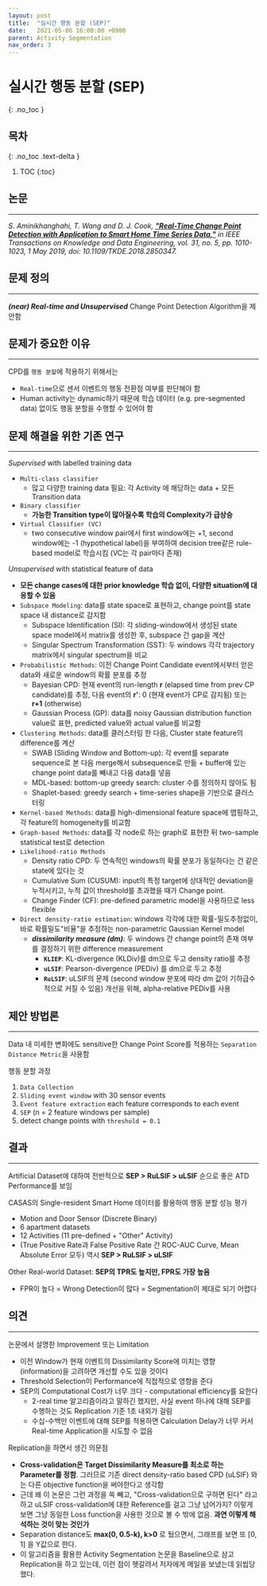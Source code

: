 ```yaml
---
layout: post
title:  "실시간 행동 분할 (SEP)"
date:   2021-05-06 16:00:00 +0900
parent: Activity Segmentation
nav_order: 3
---
```

# 실시간 행동 분할 (SEP)
{: .no_toc }

## 목차
{: .no_toc .text-delta }

1. TOC
{:toc}

## 논문
---
_S. Aminikhanghahi, T. Wang and D. J. Cook, [**"Real-Time Change Point Detection with Application to Smart Home Time Series Data,"**] in IEEE Transactions on Knowledge and Data Engineering, vol. 31, no. 5, pp. 1010-1023, 1 May 2019, doi: 10.1109/TKDE.2018.2850347._

[**"Real-Time Change Point Detection with Application to Smart Home Time Series Data,"**]: https://ieeexplore.ieee.org/document/8395405

## 문제 정의
---
***(near) Real-time and Unsupervised*** Change Point Detection Algorithm을 제안함

## 문제가 중요한 이유
---
CPD를 `행동 분할`에 적용하기 위해서는 
* `Real-time`으로 센서 이벤트의 행동 전환점 여부를 판단해야 함
* Human activity는 dynamic하기 때문에 학습 데이터 (e.g. pre-segmented data) 없이도 행동 분할을 수행할 수 있어야 함

## 문제 해결을 위한 기존 연구
---
*Supervised* with labelled training data
  - `Multi-class classifier`
    - 많고 다양한 training data 필요: 각 Activity 에 해당하는 data + 모든 Transition data
  - `Binary classifier`
    - **가능한 Transition type이 많아질수록 학습의 Complexity가 급상승**
  - `Virtual Classifier (VC)`
    - two consecutive window pair에서 first window에는 +1, second window에는 -1 (hypothetical label)을 부여하여 decision tree같은 rule-based model로 학습시킴 (VC는 각 pair마다 존재)

*Unsupervised* with statistical feature of data
  - **모든 change cases에 대한 prior knowledge 학습 없이, 다양한 situation에 대응할 수 있음**
  - `Subspace Modeling`: data를 state space로 표현하고, change point를 state space 내 distance로 감지함
      - Subspace Identification (SI): 각 sliding-window에서 생성된 state space model에서 matrix를 생성한 후, subspace 간 gap을 계산
      - Singular Spectrum Transformation (SST): 두 windows 각각 trajectory matrix에서 singular spectrum을 비교
  - `Probabilistic Methods`: 이전 Change Point Candidate event에서부터 얻은 data와 새로운 window의 확률 분포를 추정
      - Bayesian CPD: 현재 event의 run-length **r** (elapsed time from prev CP candidate)를 추정, 다음 event의 **r'**: 0 (현재 event가 CP로 감지됨) 또는 **r+1** (otherwise)
      - Gaussian Process (GP): data를 noisy Gaussian distribution function value로 표현, predicted value와 actual value를 비교함
  - `Clustering Methods`: data를 클러스터링 한 다음, Cluster state feature의 difference를 계산
      - SWAB (Sliding Window and Bottom-up): 각 event를 separate sequence로 본 다음 merge해서 subsequence로 만듦 + buffer에 있는 change point data를 빼내고 다음 data를 넣음
      - MDL-based: bottom-up greedy search: cluster 수를 정의하지 않아도 됨
      - Shaplet-based: greedy search + time-series shape을 기반으로 클러스터링
  - `Kernel-based Methods`: data를 high-dimensional feature space에 맵핑하고, 각 feature의 homogeneity를 비교함
  - `Graph-based Methods`: data를 각 node로 하는 graph로 표현한 뒤 two-sample statistical test로 detection
  - `Likelihood-ratio Methods`
      - Density ratio CPD: 두 연속적인 windows의 확률 분포가 동일하다는 건 같은 state에 있다는 것
      - Cumulative Sum (CUSUM): input의 특정 target에 상대적인 deviation을 누적시키고, 누적 값이 threshold를 초과했을 때가 Change point.
      - Change Finder (CF): pre-defined parametric model을 사용하므로 less flexible
  - `Direct density-ratio estimation`: windows 각각에 대한 확률-밀도추정없이, 바로 확률밀도"비율"을 추정하는 non-parametric Gaussian Kernel model 
    - ***dissimilarity measure (dm)***: 두 windows 간 change point의 존재 여부를 결정하기 위한 difference measurement
      - **`KLIEP`**: KL-divergence (KLDiv)를 dm으로 두고 density ratio를 추정
      - **`uLSIF`**: Pearson-divergence (PEDiv) 를 dm으로 두고 추정
      - **`RuLSIF`**: uLSIF의 문제 (second window 분포에 따라 dm 값이 기하급수적으로 커질 수 있음) 개선을 위해, alpha-relative PEDiv를 사용
      
    
## 제안 방법론
---
Data 내 미세한 변화에도 sensitive한 Change Point Score를 적용하는 `Separation Distance Metric`을 사용함
  
행동 분할 과정
  1. `Data Collection`
  2. `Sliding event window` with 30 sensor events
  3. `Event feature extraction` each feature corresponds to each event
  4. `SEP` (n = 2 feature windows per sample)
  5. detect change points with `threshold = 0.1`

## 결과
---
Artificial Dataset에 대하여 전반적으로 **SEP > RuLSIF > uLSIF** 순으로 좋은 ATD Performance를 보임
    
CASAS의 Single-resident Smart Home 데이터를 활용하여 행동 분할 성능 평가
  - Motion and Door Sensor (Discrete Binary)
  - 6 apartment datasets
  - 12 Activities (11 pre-defined + "Other" Activity)
  - (True Positive Rate과 False Positive Rate 간 ROC-AUC Curve, Mean Absolute Error 모두) 역시 **SEP > RuLSIF > uLSIF**
      
Other Real-world Dataset: **SEP의 TPR도 높지만, FPR도 가장 높음**
  - FPR이 높다 = Wrong Detection이 많다 = Segmentation이 제대로 되기 어렵다
  
## 의견
---
논문에서 설명한 Improvement 또는 Limitation
- 이전 Window가 현재 이벤트의 Dissimilarity Score에 미치는 영향 (information)을 고려하면 개선할 수도 있을 것이다
- Threshold Selection이 Performance에 직접적으로 영향을 준다
- SEP의 Computational Cost가 너무 크다 - computational efficiency를 요한다
  - 2-real time 알고리즘이라고 말하긴 했지만, 사실 event 하나에 대해 SEP를 수행하는 것도 Replication 기준 1초 내외가 걸림
  - 수십-수백만 이벤트에 대해 SEP를 적용하면 Calculation Delay가 너무 커서 Real-time Application을 시도할 수 없음

Replication을 하면서 생긴 의문점
  - **Cross-validation은 Target Dissimilarity Measure를 최소로 하는 Parameter를 정함**.
   그러므로 기존 direct density-ratio based CPD (uLSIF) 와는 다른 objective function을 써야한다고 생각함
  - 근데 왜 이 논문은 그런 과정을 쏙 빼고, "Cross-validation으로 구하면 된다" 라고 하고 uLSIF cross-validation에 대한 Reference를 걸고 그냥 넘어가지?
   이렇게 보면 그냥 동일한 Loss function을 사용한 것으로 볼 수 밖에 없음. **과연 이렇게 해석하는 것이 맞는 것인가**
  - Separation distance도 **max(0, 0.5-k), k>0** 로 뒀으면서, 그래프를 보면 또 [0, 1] 을 Y값으로 한다.
  - 이 알고리즘을 활용한 Activity Segmentation 논문을 Baseline으로 삼고 Replication을 하고 있는데, 이런 점이 헷갈려서 저자에게 메일을 보냈는데 읽씹당했다.